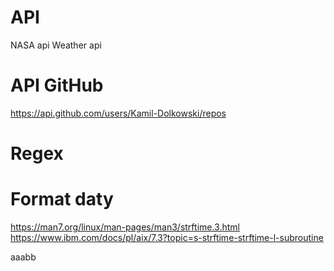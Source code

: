# API
NASA api
Weather api

# API GitHub 
https://api.github.com/users/Kamil-Dolkowski/repos

# Regex

# Format daty
https://man7.org/linux/man-pages/man3/strftime.3.html
https://www.ibm.com/docs/pl/aix/7.3?topic=s-strftime-strftime-l-subroutine

aaabb